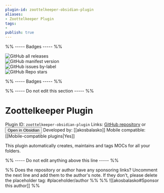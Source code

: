 ```yaml
---
plugin-id: zoottelkeeper-obsidian-plugin
aliases:
- Zoottelkeeper Plugin
tags: 
- 
publish: true
---
```


%% ----- Badges ----- %%

![GitHub all releases](https://img.shields.io/github/downloads/akosbalasko/zoottelkeeper-obsidian-plugin/total?color=573E7A&logo=github&style=for-the-badge)   
![GitHub manifest version](https://img.shields.io/github/manifest-json/v/akosbalasko/zoottelkeeper-obsidian-plugin?color=573E7A&logo=github&style=for-the-badge)   
![GitHub issues by-label](https://img.shields.io/github/issues/akosbalasko/zoottelkeeper-obsidian-plugin/help%20wanted?color=573E7A&logo=github&style=for-the-badge)   
![GitHub Repo stars](https://img.shields.io/github/stars/akosbalasko/zoottelkeeper-obsidian-plugin?color=573E7A&logo=github&style=for-the-badge)

%% ----- Badges ----- %%

%% ----- Do not edit this section ----- %%

# Zoottelkeeper Plugin

Plugin ID: `zoottelkeeper-obsidian-plugin`
Links: [GitHub repository](https://github.com/akosbalasko/zoottelkeeper-obsidian-plugin) or [<button id=HH>Open in Obsidian</button>](obsidian://goto-plugin?id=zoottelkeeper-obsidian-plugin)
Developed by: [[akosbalasko]]
Mobile compatible: [[Mobile-compatible plugins|Yes]]

This plugin automatically creates, maintains and tags MOCs for all your folders.

%% ----- Do not edit anything above this line ----- %% 

%% Does the repository or author have any sponsoring links? Uncomment the next line and add them to the author's note. If they don't, please delete the placeholder tag: #placeholder/author %%
%% ![[akosbalasko#Sponsor this author]] %%
